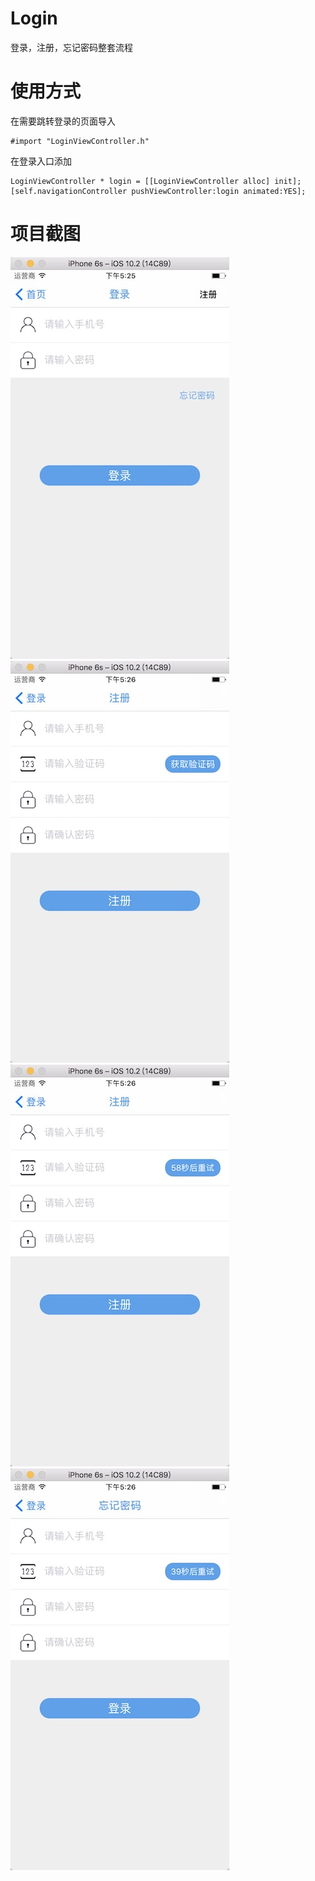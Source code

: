 # Login

登录，注册，忘记密码整套流程

# 使用方式

在需要跳转登录的页面导入 

    #import "LoginViewController.h"

在登录入口添加

    LoginViewController * login = [[LoginViewController alloc] init];
    [self.navigationController pushViewController:login animated:YES];

# 项目截图

![image](https://raw.githubusercontent.com/HaiZI520/img/master/login/1.png)
![image](https://raw.githubusercontent.com/HaiZI520/img/master/login/2.png)
![image](https://raw.githubusercontent.com/HaiZI520/img/master/login/3.png)
![image](https://raw.githubusercontent.com/HaiZI520/img/master/login/4.png)


